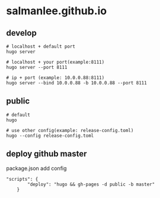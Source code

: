 # salmanlee.github.io

## develop

```
# localhost + default port
hugo server

# localhost + your port(example:8111)
hugo server --port 8111

# ip + port (example: 10.0.0.88:8111)
hugo server --bind 10.0.0.88 -b 10.0.0.88 --port 8111
```

## public

```
# default
hugo

# use other config(example: release-config.toml)
hugo --config release-config.toml
```

## deploy github master

package.json add config

```
"scripts": {
        "deploy": "hugo && gh-pages -d public -b master"
    }
```
